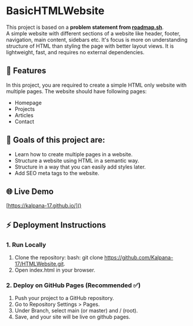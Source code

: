 # BasicHTMLWebsite

This project is based on a **problem statement from [roadmap.sh](https://roadmap.sh/projects/single-page-cv)**.  
A simple website with different sections of a website like header, footer, navigation, main content, sidebars etc. It's focus is more on understanding structure of HTML than styling the page with better layout views. It is lightweight, fast, and requires no external dependencies.

## 🚀 Features
In this project, you are required to create a simple HTML only website with multiple pages. The website should have following pages:
- Homepage
- Projects
- Articles
- Contact

## 🎯 Goals of this project are:
- Learn how to create multiple pages in a website.
- Structure a website using HTML in a semantic way.
- Structure in a way that you can easily add styles later.
- Add SEO meta tags to the website.

## 🌐 Live Demo
[https://kalpana-17.github.io/]()

## ⚡ Deployment Instructions
### 1. Run Locally
1. Clone the repository: bash: git clone https://github.com/Kalpana-17/HTMLWebsite.git.
2. Open index.html in your browser.

### 2. Deploy on GitHub Pages (Recommended ✅)
1. Push your project to a GitHub repository.
2. Go to Repository Settings > Pages.
3. Under Branch, select main (or master) and / (root).
4. Save, and your site will be live on github pages.
